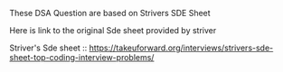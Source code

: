 
These DSA Question are based on Strivers SDE Sheet 

Here is link to the original Sde sheet provided by striver  

Striver's  Sde sheet :: https://takeuforward.org/interviews/strivers-sde-sheet-top-coding-interview-problems/ 
